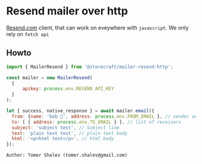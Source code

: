 # Resend mailer over http
[Resend.com](https://resend.com/docs/api-reference/emails/send-email) client, that can work on eveywhere with `javascript`. We only rely on `fetch api`

## Howto

```js
import { MailerResend } from '@storecraft/mailer-resend-http';

const mailer = new MailerResend(
  {
      apikey: process.env.RESEND_API_KEY
  }
);

let { success, native_response } = await mailer.email({
  from: {name: 'bob 👻', address: process.env.FROM_EMAIL }, // sender address
  to: [ { address: process.env.TO_EMAIL } ], // list of receivers
  subject: 'subject test', // Subject line
  text: 'plain text test', // plain text body
  html: '<p>html test</p>', // html body
});

```

```txt
Author: Tomer Shalev (tomer.shalev@gmail.com)
```